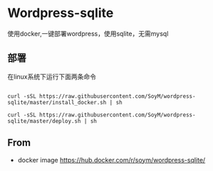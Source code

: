 # Wordpress-sqlite

使用docker,一键部署wordpress，使用sqlite，无需mysql

## 部署

在linux系统下运行下面两条命令

``` 

curl -sSL https://raw.githubusercontent.com/SoyM/wordpress-sqlite/master/install_docker.sh | sh

curl -sSL https://raw.githubusercontent.com/SoyM/wordpress-sqlite/master/deploy.sh | sh

``` 

## From

* docker image https://hub.docker.com/r/soym/wordpress-sqlite/